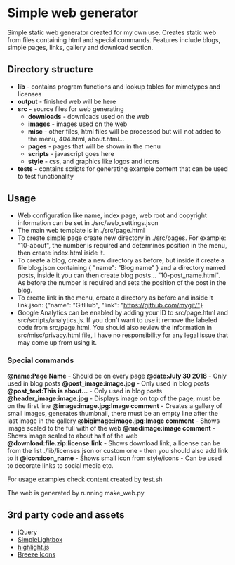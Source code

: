 # Simple web generator

Simple static web generator created for my own use. Creates static web from files containing html and special commands. Features include blogs, simple pages, links, gallery and download section.

## Directory structure
- **lib** - contains program functions and lookup tables for mimetypes and licenses
- **output** - finished web will be here
- **src** - source files for web generating
	- **downloads** - downloads used on the web
	- **images** - images used on the web
	- **misc** - other files, html files will be processed but will not added to the menu, 404.html, about.html...
	- **pages** - pages that will be shown in the menu
	- **scripts** - javascript goes here
	- **style** - css, and graphics like logos and icons
- **tests** - contains scripts for generating example content that can be used to test functionality

## Usage
- Web configuration like name, index page, web root and copyright information can be set in ./src/web_settings.json
- The main web template is in ./src/page.html
- To create simple page create new directory in ./src/pages. For example: "10-about", the number is required and determines position in the menu, then create index.html iside it.
- To create a blog, create a new directory as before, but inside it create a file blog.json containing { "name": "Blog name" } and a directory named posts, inside it you can then create blog posts... "10-post_name.html". As before the number is required and sets the position of the post in the blog.
- To create link in the menu, create a directory as before and inside it link.json:
	{"name": "GitHub",
	"link": "https://github.com/mygit/"}
- Google Analytics can be enabled by adding your ID to src/page.html and src/scripts/analytics.js. If you don't want to use it remove the labeled code from src/page.html. You should also review the information in src/misc/privacy.html file, I have no responsibility for any legal issue that may come up from using it.


### Special commands
**@name:Page Name** - Should be on every page
**@date:July 30 2018** - Only used in blog posts
**@post_image:image.jpg** - Only used in blog posts
**@post_text:This is about...** - Only used in blog posts
**@header_image:image.jpg** - Displays image on top of the page, must be on the first line
**@image:image.jpg:Image comment** - Creates a gallery of small images, generates thumbnail, there must be an empty line after the last image in the gallery
**@bigimage:image.jpg:Image comment** - Shows image scaled to the full with of the web
**@medimage:image comment** - Shows image scaled to about half of the web 
**@download:file.zip:license:link** - Shows download link, a license can be from the list ./lib/licenses.json or custom one - then you should also add link to it
**@icon:icon_name** - Shows small icon from style/icons - Can be used to decorate links to social media etc.

For usage examples check content created by test.sh

The web is generated by running make_web.py

## 3rd party code and assets
- [jQuery](https://jquery.com/)
- [SimpleLightbox](http://simplelightbox.com/)
- [highlight.js](https://highlightjs.org/)
- [Breeze Icons](https://github.com/KDE/breeze-icons)


